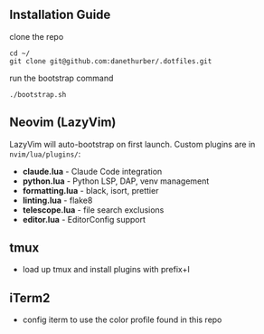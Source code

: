 ## Installation Guide

clone the repo

```
cd ~/
git clone git@github.com:danethurber/.dotfiles.git
```

run the bootstrap command

```
./bootstrap.sh
```

## Neovim (LazyVim)

LazyVim will auto-bootstrap on first launch. Custom plugins are in `nvim/lua/plugins/`:
- **claude.lua** - Claude Code integration
- **python.lua** - Python LSP, DAP, venv management
- **formatting.lua** - black, isort, prettier
- **linting.lua** - flake8
- **telescope.lua** - file search exclusions
- **editor.lua** - EditorConfig support

## tmux

- load up tmux and install plugins with prefix+I

## iTerm2

- config iterm to use the color profile found in this repo

